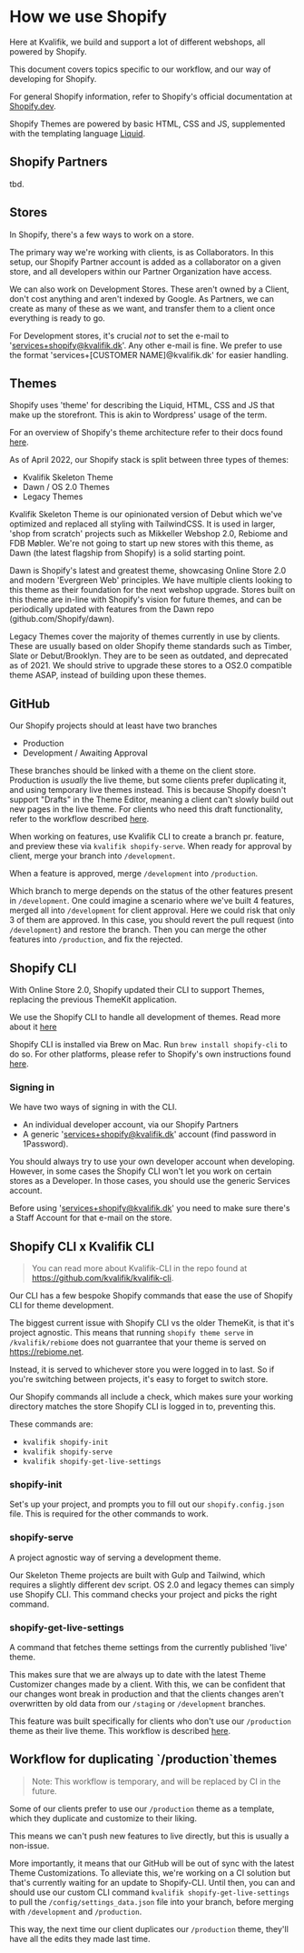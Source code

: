 # How we use Shopify

Here at Kvalifik, we build and support a lot of different webshops, all powered by Shopify.

This document covers topics specific to our workflow, and our way of developing for Shopify.

For general Shopify information, refer to Shopify's official documentation at [Shopify.dev](https://shopify.dev/themes).

Shopify Themes are powered by basic HTML, CSS and JS, supplemented with the templating language [Liquid](https://shopify.dev/api/liquid).

## Shopify Partners
tbd.


## Stores

In Shopify, there's a few ways to work on a store.

The primary way we're working with clients, is as Collaborators. In this setup, our Shopify Partner account is added as a collaborator on a given store, and all developers within our Partner Organization have access.

We can also work on Development Stores. These aren't owned by a Client, don't cost anything and aren't indexed by Google. As Partners, we can create as many of these as we want, and transfer them to a client once everything is ready to go.

For Development stores, it's crucial *not* to set the e-mail to 'services+shopify@kvalifik.dk'. Any other e-mail is fine. We prefer to use the format 'services+[CUSTOMER NAME]@kvalifik.dk' for easier handling.

## Themes

Shopify uses 'theme' for describing the Liquid, HTML, CSS and JS that make up the storefront. This is akin to Wordpress' usage of the term.

For an overview of Shopify's theme architecture refer to their docs found [here](https://shopify.dev/themes/architecture#directory-structure-and-component-types).

As of April 2022, our Shopify stack is split between three types of themes:

- Kvalifik Skeleton Theme
- Dawn / OS 2.0 Themes
- Legacy Themes

Kvalifik Skeleton Theme is our opinionated version of Debut which we've optimized and replaced all styling with TailwindCSS. It is used in larger, 'shop from scratch' projects such as Mikkeller Webshop 2.0, Rebiome and FDB Møbler. We're not going to start up new stores with this theme, as Dawn (the latest flagship from Shopify) is a solid starting point.

Dawn is Shopify's latest and greatest theme, showcasing Online Store 2.0 and modern 'Evergreen Web' principles. We have multiple clients looking to this theme as their foundation for the next webshop upgrade. Stores built on this theme are in-line with Shopify's vision for future themes, and can be periodically updated with features from the Dawn repo (github.com/Shopify/dawn).

Legacy Themes cover the majority of themes currently in use by clients. These are usually based on older Shopify theme standards such as Timber, Slate or Debut/Brooklyn. They are to be seen as outdated, and deprecated as of 2021. We should strive to upgrade these stores to a OS2.0 compatible theme ASAP, instead of building upon these themes.

## GitHub

Our Shopify projects should at least have two branches

- Production
- Development / Awaiting Approval

These branches should be linked with a theme on the client store. Production is _usually_ the live theme, but some clients prefer duplicating it, and using temporary live themes instead. This is because Shopify doesn't support "Drafts" in the Theme Editor, meaning a client can't slowly build out new pages in the live theme. For clients who need this draft functionality, refer to the workflow described [here](#duplicate-theme-workflow).

When working on features, use Kvalifik CLI to create a branch pr. feature, and preview these via `kvalifik shopify-serve`. When ready for approval by client, merge your branch into `/development`.

When a feature is approved, merge `/development` into `/production`.

Which branch to merge depends on the status of the other features present in `/development`. One could imagine a scenario where we've built 4 features, merged all into `/development` for client approval. Here we could risk that only 3 of them are approved. In this case, you should revert the pull request (into `/development`) and restore the branch. Then you can merge the other features into `/production`, and fix the rejected.

## Shopify CLI

With Online Store 2.0, Shopify updated their CLI to support Themes, replacing the previous ThemeKit application.

We use the Shopify CLI to handle all development of themes. Read more about it [here](https://shopify.dev/themes)

Shopify CLI is installed via Brew on Mac. Run ```brew install shopify-cli``` to do so. For other platforms, please refer to Shopify's own instructions found [here](https://shopify.dev/themes/tools/cli/installation).

### Signing in
We have two ways of signing in with the CLI.

* An individual developer account, via our Shopify Partners
* A generic 'services+shopify@kvalifik.dk' account (find password in 1Password).

You should always try to use your own developer account when developing. However, in some cases the Shopify CLI won't let you work on certain stores as a Developer. In those cases, you should use the generic Services account.

Before using 'services+shopify@kvalifik.dk' you need to make sure there's a Staff Account for that e-mail on the store.

## Shopify CLI x Kvalifik CLI

> You can read more about Kvalifik-CLI in the repo found at https://github.com/kvalifik/kvalifik-cli.

Our CLI has a few bespoke Shopify commands that ease the use of Shopify CLI for theme development.

The biggest current issue with Shopify CLI vs the older ThemeKit, is that it's project agnostic. This means that running `shopify theme serve` in `/kvalifik/rebiome` does not guarrantee that your theme is served on https://rebiome.net.

Instead, it is served to whichever store you were logged in to last. So if you're switching between projects, it's easy to forget to switch store.

Our Shopify commands all include a check, which makes sure your working directory matches the store Shopify CLI is logged in to, preventing this.

These commands are:

- `kvalifik shopify-init`
- `kvalifik shopify-serve`
- `kvalifik shopify-get-live-settings`

### shopify-init

Set's up your project, and prompts you to fill out our `shopify.config.json` file. This is required for the other commands to work.

### shopify-serve

A project agnostic way of serving a development theme.

Our Skeleton Theme projects are built with Gulp and Tailwind, which requires a slightly different dev script. OS 2.0 and legacy themes can simply use Shopify CLI. This command checks your project and picks the right command.

### shopify-get-live-settings

A command that fetches theme settings from the currently published 'live' theme.

This makes sure that we are always up to date with the latest Theme Customizer changes made by a client. With this, we can be confident that our changes wont break in production and that the clients changes aren't overwritten by old data from our `/staging` or `/development` branches.

This feature was built specifically for clients who don't use our `/production` theme as their live theme. This workflow is described [here](#duplicate-theme-workflow).

<h2 id="duplicate-theme-workflow">Workflow for duplicating `/production`themes</h2>
<blockquote>
Note: This workflow is temporary, and will be replaced by CI in the future.
</blockquote>

Some of our clients prefer to use our `/production` theme as a template, which they duplicate and customize to their liking.

This means we can't push new features to live directly, but this is usually a non-issue.

More importantly, it means that our GitHub will be out of sync with the latest Theme Customizations. To alleviate this, we're working on a CI solution but that's currently waiting for an update to Shopify-CLI. Until then, you can and should use our custom CLI command `kvalifik shopify-get-live-settings` to pull the `/config/settings_data.json` file into your branch, before merging with `/development` and `/production`.

This way, the next time our client duplicates our `/production` theme, they'll have all the edits they made last time.
